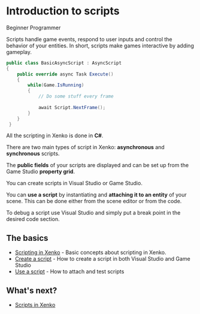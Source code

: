 # Introduction to scripts

<span class="label label-doc-level">Beginner</span>
<span class="label label-doc-audience">Programmer</span>

Scripts handle game events, respond to user inputs and control the behavior of your entities. In short, scripts make games interactive by adding gameplay.


```cs
public class BasicAsyncScript : AsyncScript
{         
	public override async Task Execute() 
	{
		while(Game.IsRunning)
		{
			// Do some stuff every frame
			
			await Script.NextFrame();
		}
	}
 }
```

All the scripting in Xenko is done in **C#**.

There are two main types of script in Xenko: **asynchronous** and **synchronous** scripts.

The **public fields** of your scripts are displayed and can be set up from the Game Studio **property grid**.

You can create scripts in Visual Studio or Game Studio.

You can **use a script** by instantiating and **attaching it to an entity** of your scene.
This can be done either from the scene editor or from the code.

To debug a script use Visual Studio and simply put a break point in the desired code section.

## The basics

* [Scripting in Xenko](scripts-in-xenko.md) - Basic concepts about scripting in Xenko.
* [Create a script](create-a-script.md) - How to create a script in both Visual Studio and Game Studio
* [Use a script](use-scripts.md) - How to attach and test scripts

<!--
For more advanced topics, please refer to [Scripting](/manual/game-studio/scripting.md) in the Game Studio documentation
-->

## What's next?

* [Scripts in Xenko](scripts-in-xenko.md)